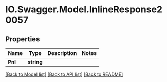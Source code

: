 # IO.Swagger.Model.InlineResponse20057
## Properties

Name | Type | Description | Notes
------------ | ------------- | ------------- | -------------
**Pnl** | **string** |  | 

[[Back to Model list]](../README.md#documentation-for-models) [[Back to API list]](../README.md#documentation-for-api-endpoints) [[Back to README]](../README.md)

